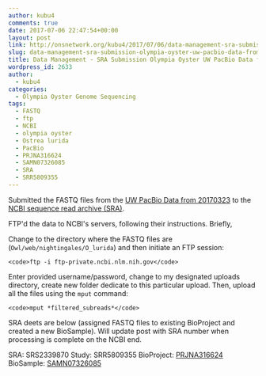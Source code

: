 ```yaml
---
author: kubu4
comments: true
date: 2017-07-06 22:47:54+00:00
layout: post
link: http://onsnetwork.org/kubu4/2017/07/06/data-management-sra-submission-olympia-oyster-uw-pacbio-data-from-20170323/
slug: data-management-sra-submission-olympia-oyster-uw-pacbio-data-from-20170323
title: Data Management - SRA Submission Olympia Oyster UW PacBio Data from 20170323
wordpress_id: 2633
author:
  - kubu4
categories:
  - Olympia Oyster Genome Sequencing
tags:
  - FASTQ
  - ftp
  - NCBI
  - olympia oyster
  - Ostrea lurida
  - PacBio
  - PRJNA316624
  - SAMN07326085
  - SRA
  - SRR5809355
---
```


Submitted the FASTQ files from the [UW PacBio Data from 20170323](http://onsnetwork.org/kubu4/2017/03/23/data-management-olympia-oyster-pacbio-data-received/) to the [NCBI sequence read archive (SRA)](https://www.ncbi.nlm.nih.gov/sra).

FTP'd the data to NCBI's servers, following their instructions. Briefly,

Change to the directory where the FASTQ files are (`Owl/web/nightingales/O_lurida`) and then initiate an FTP session:


    
    <code>ftp -i ftp-private.ncbi.nlm.nih.gov</code>



Enter provided username/password, change to my designated uploads directory, create new folder dedicate to this particular upload. Then, upload all the files using the `mput` command:


    
    <code>mput *filtered_subreads*</code>



SRA deets are below (assigned FASTQ files to existing BioProject and created a new BioSample). Will update post with SRA number when processing is complete on the NCBI end.

SRA: SRS2339870
Study: SRR5809355
BioProject: [PRJNA316624](https://www.ncbi.nlm.nih.gov/bioproject/PRJNA316624)
BioSample: [SAMN07326085](https://www.ncbi.nlm.nih.gov/biosample/SAMN07326085/)
